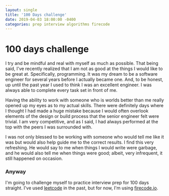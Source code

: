 ```yaml
---
layout: single
title: '100 Days challenge'
date: 2019-04-03 18:00:00 -0400
categories: prep interview algorithms firecode
---
```


# 100 days challenge

I try and be mindful and real with myself as much as possible. That being said, I've recently realized that I am not as good at the things I would like to be great at. Specifically, programming. It was my dream to be a software engineer for several years before I actually became one. And, to be honest, up until the past year I used to think I was an excellent engineer. I was always able to complete every task set in front of me.

Having the ability to work with someone who is worlds better than me really opened up my eyes as to my actual skills. There were definitely days where I thought I had made a huge mistake because I would often overlook elements of the design or build process that the senior engineer felt were trivial. I am very competitive, and as I said, I had always performed at the top with the peers I was surrounded with.

I was not only blessed to be working with someone who would tell me like it was but would also help guide me to the correct results. I find this very refreshing. He would say to me when things I would write were garbage, and he would also tell me when things were good; albeit, very infrequent, it still happened on occasion.

### Anyway

I'm going to challenge myself to practice interview prep for 100 days straight. I've used [leetcode](www.leetcode.com) in the past, but for now, I'm using [firecode.io](www.firecode.io).
